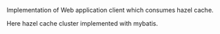 Implementation of Web application client which consumes hazel cache.

Here hazel cache cluster implemented with mybatis.
